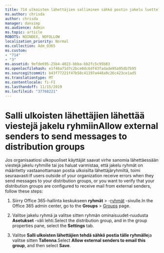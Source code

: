 ```yaml
---
title: 714 ulkoisten lähettäjien salliminen sähkö postin jakelu luetteloihin
ms.author: chrisda
author: chrisda
manager: dansimp
ms.audience: Admin
ms.topic: article
ROBOTS: NOINDEX, NOFOLLOW
localization_priority: Normal
ms.collection: Adm_O365
ms.custom:
- "714"
- "3"
ms.assetid: 9efde695-25b4-4023-bbba-bb2fc5c95b83
ms.openlocfilehash: e1f46a71d7c2bce0dc6df43fadade95a95db7b95
ms.sourcegitcommit: b43f77221f47b50c41197a448a9c26c423ce1ad5
ms.translationtype: MT
ms.contentlocale: fi-FI
ms.lasthandoff: 11/15/2019
ms.locfileid: "37768221"
---
```

# <a name="allow-external-senders-to-send-messages-to-distribution-groups"></a><span data-ttu-id="b3a02-102">Salli ulkoisten lähettäjien lähettää viestejä jakelu ryhmiin</span><span class="sxs-lookup"><span data-stu-id="b3a02-102">Allow external senders to send messages to distribution groups</span></span>

<span data-ttu-id="b3a02-103">Jos organisaatiosi ulkopuoliset käyttäjät saavat virhe sanomia lähettäessään viestejä jakelu ryhmille tai jos haluat varmistaa, että jakelu ryhmät on määritetty vastaanottamaan postia ulkoisilta lähettäjäryhmiltä, toimi seuraavasti:</span><span class="sxs-lookup"><span data-stu-id="b3a02-103">If users outside of your organization receive errors when they send messages to your distribution groups, or you want to verify that your distribution groups are configured to receive mail from external senders, follow these steps:</span></span>

1. <span data-ttu-id="b3a02-104">Siirry Office 365-hallinta keskukseen **ryhmät** > -[ryhmät](https://portal.office.com/adminportal/home#/groups) -sivulle.</span><span class="sxs-lookup"><span data-stu-id="b3a02-104">In the Office 365 admin center, go to the **Groups** > [Groups](https://portal.office.com/adminportal/home#/groups) page.</span></span>  

2. <span data-ttu-id="b3a02-105">Valitse jakelu ryhmä ja valitse sitten ryhmän ominaisuudet-ruudusta **Asetukset** -väli lehti.</span><span class="sxs-lookup"><span data-stu-id="b3a02-105">Select the distribution group, and in the group properties pane, select the **Settings** tab.</span></span>

3. <span data-ttu-id="b3a02-106">Valitse **Salli ulkoisten lähettäjien tehdä sähkö postia tälle ryhmälle**ja valitse sitten **Tallenna**.</span><span class="sxs-lookup"><span data-stu-id="b3a02-106">Select **Allow external senders to email this group**, and then select **Save**.</span></span>
